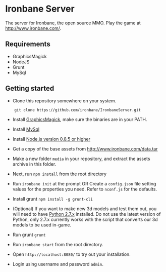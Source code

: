 Ironbane Server
============================================

The server for Ironbane, the open source MMO.
Play the game at <http://www.ironbane.com/>.

## Requirements
* GraphicsMagick
* NodeJS
* Grunt
* MySql

## Getting started

* Clone this repository somewhere on your system.

```
    git clone https://github.com/ironbane/IronbaneServer.git
```

* Install [GraphicsMagick](http://www.graphicsmagick.org/), make sure the binaries are in your PATH.

* Install [MySql](http://dev.mysql.com/downloads/mysql/)

* Install [Node.js version 0.8.5 or higher](http://nodejs.org/download/)

* Get a copy of the base assets from http://www.ironbane.com/data.tar

* Make a new folder ```media``` in your repository, and extract the assets archive in this folder.

* Next, run ```npm install``` from the root directory

* Run ```ironbane init``` at the prompt OR Create a ```config.json``` file setting values for the properties you need. Refer to ```nconf.js``` for the defaults.

* Install grunt ``` npm install -g grunt-cli ```

* (Optional) If you want to make new 3d models and test them out, you will need to have [Python 2.7.x](http://www.python.org/download/) installed. Do not use the latest version of Python, only 2.7.x currently works with the script that converts our 3d models to be used in-game.

* Run grunt ```grunt```

* Run ```ironbane start``` from the root directory.

* Open ```http://localhost:8080/``` to try out your installation.

* Login using username and password ```admin```.
